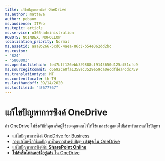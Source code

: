 ```yaml
---
title: แก้ไขปัญหาการซิงค์ OneDrive
ms.author: matteva
author: pebaum
ms.audience: ITPro
ms.topic: article
ms.service: o365-administration
ROBOTS: NOINDEX, NOFOLLOW
localization_priority: Normal
ms.assetid: aaa8b266-5cd6-4aea-86c1-b54e062dd2bc
ms.custom:
- "824"
- "5800003"
ms.openlocfilehash: fe47bff126ebb339888cf9145650d125af51cfc9
ms.sourcegitcommit: c6692ce0fa1358ec3529e59ca0ecdfdea4cdc759
ms.translationtype: MT
ms.contentlocale: th-TH
ms.lasthandoff: 09/14/2020
ms.locfileid: "47677767"
---
```

# <a name="fix-onedrive-sync-problems"></a>แก้ไขปัญหาการซิงค์ OneDrive

ถ้า OneDrive ไม่ซิงค์วิธีที่คุณหรือผู้ใช้ของคุณคาดไว้ให้ใช้แหล่งข้อมูลต่อไปนี้สำหรับการแก้ไขปัญหา

- [แก้ไขปัญหาการซิงค์ OneDrive for Business](https://support.microsoft.com/office/207e983e-146d-404c-a994-672ef29e1f90)
- [การแก้ไขหรือวิธีแก้ปัญหาชั่วคราวสำหรับปัญหา **ล่าสุด** ใน OneDrive](https://support.office.com/article/36110213-f3f6-490d-8cb7-3833539def0b)
- [แก้ไขปัญหาการซิงค์กับ **SharePoint Online**](https://support.office.com/article/207e983e-146d-404c-a994-672ef29e1f90)
- [**ไฟล์หรือโฟลเดอร์มีอยู่แล้ว** ใน OneDrive](https://support.microsoft.com/office/7b8044ad-438d-41db-bbbf-4f66b8890408)
